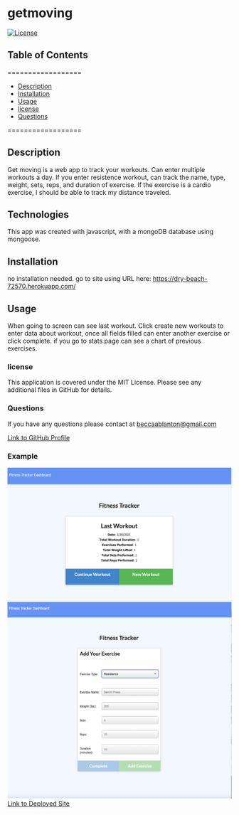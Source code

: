 # getmoving

[![License](https://img.shields.io/badge/License-MIT-yellow.svg)](https://opensource.org/licenses/MIT)
    
## Table of Contents
==================
* [Description](#Description) 
* [Installation](#Installation)
* [Usage](#Usage) 
* [license](#license) 
* [Questions](#Questions)

==================
    
## Description
Get moving is a web app to track your workouts. Can enter multiple workouts a day. If you enter resistence workout, can track the name, type, weight, sets, reps, and duration of exercise. If the exercise is a cardio exercise, I should be able to track my distance traveled.
    
## Technologies

This app was created with javascript, with a mongoDB database using mongoose. 
## Installation
    
no installation needed. go to site using URL here: https://dry-beach-72570.herokuapp.com/
    
## Usage

When going to screen can see last workout. Click create new workouts to enter data about workout, once all fields filled can enter another exercise or click complete. if you go to stats page can see a chart of previous exercises.
### license

This application is covered under the MIT License. Please see any additional files in GitHub for details. 

### Questions

If you have any questions please contact at [beccaablanton@gmail.com](beccaablanton@gmail.com)

[Link to GitHub Profile](https://www.github.com/BeccaBlanton)

### Example
![screenshot of get moving App](./public/img/getmovingScreenshot.png)
![screenshot of get moving form](./public/img/getmovingScreenshot2.png)
[Link to Deployed Site](https://dry-beach-72570.herokuapp.com/)